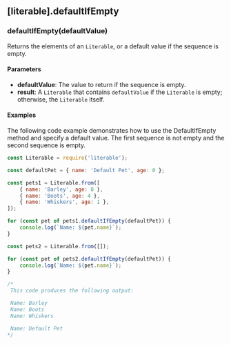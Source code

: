 ## [literable].defaultIfEmpty

### defaultIfEmpty(defaultValue)
Returns the elements of an `Literable`, or a default value if the sequence is empty.

#### Parameters
* **defaultValue**: The value to return if the sequence is empty.
* **result**: A `Literable` that contains `defaultValue` if the `Literable` is empty; otherwise, the `Literable` itself.

#### Examples
The following code example demonstrates how to use the DefaultIfEmpty method and specify a default value. The first sequence is not empty and the second sequence is empty.

```javascript
const Literable = require('literable');

const defaultPet = { name: 'Default Pet', age: 0 };

const pets1 = Literable.from([
    { name: 'Barley', age: 8 },
    { name: 'Boots', age: 4 },
    { name: 'Whiskers', age: 1 },
]);

for (const pet of pets1.defaultIfEmpty(defaultPet)) {
    console.log(`Name: ${pet.name}`);
}

const pets2 = Literable.from([]);

for (const pet of pets2.defaultIfEmpty(defaultPet)) {
    console.log(`Name: ${pet.name}`);
}

/*
 This code produces the following output:

 Name: Barley
 Name: Boots
 Name: Whiskers

 Name: Default Pet
*/
```
